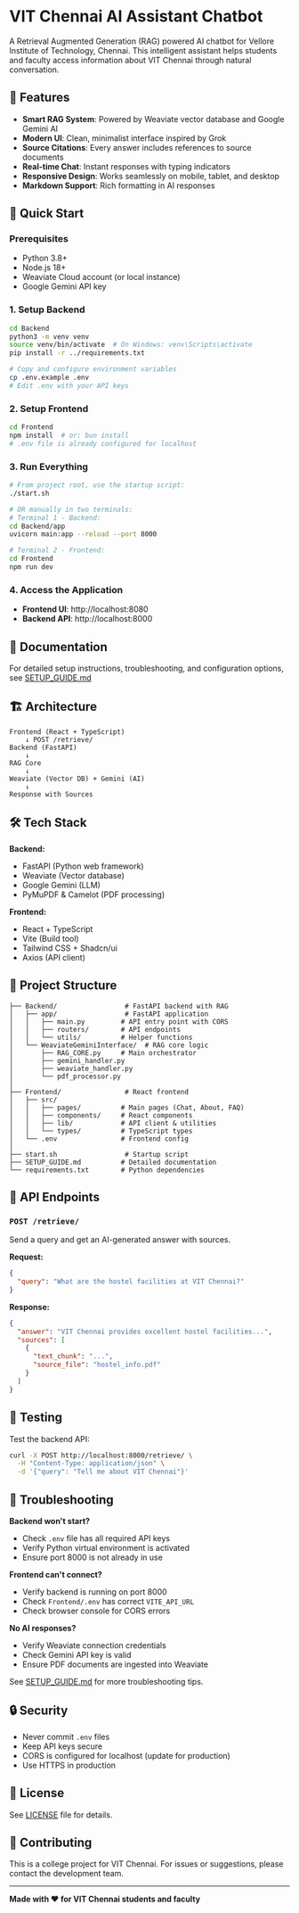 # VIT Chennai AI Assistant Chatbot

A Retrieval Augmented Generation (RAG) powered AI chatbot for Vellore Institute of Technology, Chennai. This intelligent assistant helps students and faculty access information about VIT Chennai through natural conversation.

## 🌟 Features

- **Smart RAG System**: Powered by Weaviate vector database and Google Gemini AI
- **Modern UI**: Clean, minimalist interface inspired by Grok
- **Source Citations**: Every answer includes references to source documents
- **Real-time Chat**: Instant responses with typing indicators
- **Responsive Design**: Works seamlessly on mobile, tablet, and desktop
- **Markdown Support**: Rich formatting in AI responses

## 🚀 Quick Start

### Prerequisites
- Python 3.8+
- Node.js 18+
- Weaviate Cloud account (or local instance)
- Google Gemini API key

### 1. Setup Backend
```bash
cd Backend
python3 -m venv venv
source venv/bin/activate  # On Windows: venv\Scripts\activate
pip install -r ../requirements.txt

# Copy and configure environment variables
cp .env.example .env
# Edit .env with your API keys
```

### 2. Setup Frontend
```bash
cd Frontend
npm install  # or: bun install
# .env file is already configured for localhost
```

### 3. Run Everything
```bash
# From project root, use the startup script:
./start.sh

# OR manually in two terminals:
# Terminal 1 - Backend:
cd Backend/app
uvicorn main:app --reload --port 8000

# Terminal 2 - Frontend:
cd Frontend
npm run dev
```

### 4. Access the Application
- **Frontend UI**: http://localhost:8080
- **Backend API**: http://localhost:8000

## 📖 Documentation

For detailed setup instructions, troubleshooting, and configuration options, see [SETUP_GUIDE.md](./SETUP_GUIDE.md)

## 🏗️ Architecture

```
Frontend (React + TypeScript)
    ↓ POST /retrieve/
Backend (FastAPI)
    ↓
RAG Core
    ↓
Weaviate (Vector DB) + Gemini (AI)
    ↓
Response with Sources
```

## 🛠️ Tech Stack

**Backend:**
- FastAPI (Python web framework)
- Weaviate (Vector database)
- Google Gemini (LLM)
- PyMuPDF & Camelot (PDF processing)

**Frontend:**
- React + TypeScript
- Vite (Build tool)
- Tailwind CSS + Shadcn/ui
- Axios (API client)

## 📁 Project Structure

```
├── Backend/                 # FastAPI backend with RAG
│   ├── app/                 # FastAPI application
│   │   ├── main.py         # API entry point with CORS
│   │   ├── routers/        # API endpoints
│   │   └── utils/          # Helper functions
│   └── WeaviateGeminiInterface/  # RAG core logic
│       ├── RAG_CORE.py     # Main orchestrator
│       ├── gemini_handler.py
│       ├── weaviate_handler.py
│       └── pdf_processor.py
│
├── Frontend/                # React frontend
│   ├── src/
│   │   ├── pages/          # Main pages (Chat, About, FAQ)
│   │   ├── components/     # React components
│   │   ├── lib/            # API client & utilities
│   │   └── types/          # TypeScript types
│   └── .env                # Frontend config
│
├── start.sh                 # Startup script
├── SETUP_GUIDE.md          # Detailed documentation
└── requirements.txt        # Python dependencies
```

## 🔌 API Endpoints

### `POST /retrieve/`
Send a query and get an AI-generated answer with sources.

**Request:**
```json
{
  "query": "What are the hostel facilities at VIT Chennai?"
}
```

**Response:**
```json
{
  "answer": "VIT Chennai provides excellent hostel facilities...",
  "sources": [
    {
      "text_chunk": "...",
      "source_file": "hostel_info.pdf"
    }
  ]
}
```

## 🧪 Testing

Test the backend API:
```bash
curl -X POST http://localhost:8000/retrieve/ \
  -H "Content-Type: application/json" \
  -d '{"query": "Tell me about VIT Chennai"}'
```

## 🐛 Troubleshooting

**Backend won't start?**
- Check `.env` file has all required API keys
- Verify Python virtual environment is activated
- Ensure port 8000 is not already in use

**Frontend can't connect?**
- Verify backend is running on port 8000
- Check `Frontend/.env` has correct `VITE_API_URL`
- Check browser console for CORS errors

**No AI responses?**
- Verify Weaviate connection credentials
- Check Gemini API key is valid
- Ensure PDF documents are ingested into Weaviate

See [SETUP_GUIDE.md](./SETUP_GUIDE.md) for more troubleshooting tips.

## 🔒 Security

- Never commit `.env` files
- Keep API keys secure
- CORS is configured for localhost (update for production)
- Use HTTPS in production

## 📝 License

See [LICENSE](./LICENSE) file for details.

## 🤝 Contributing

This is a college project for VIT Chennai. For issues or suggestions, please contact the development team.

---

**Made with ❤️ for VIT Chennai students and faculty**
